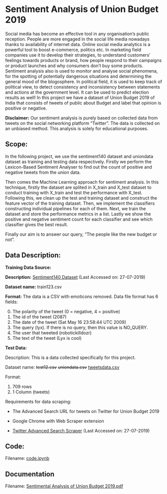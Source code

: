 # Sentiment Analysis of Union Budget 2019

Social media has become an effective tool in any organisation’s public reception. People are more
engaged in the social life media nowadays thanks to availability of internet data. Online social media
analytics is a powerful tool to boost e-commerce, politics etc. In marketing field companies use it to
develop their strategies, to understand customers’ feelings towards products or brand, how people
respond to their campaigns or product launches and why consumers don’t buy some products.
Sentiment analysis also is used to monitor and analyse social phenomena, for the spotting of
potentially dangerous situations and determining the general mood of the blogosphere. In political
field, it is used to keep track of political view, to detect consistency and inconsistency between
statements and actions at the government level. It can be used to predict election results as well! In
this project we have a dataset of Union Budget 2019 of India that consists of tweets of public about
Budget and label that opinion is positive or negative.

__Disclaimer:__ Our sentiment analysis is purely based on collected data from tweets on the social
networking platform “Twitter”. The data is collected on an unbiased method. This analysis is solely
for educational purposes.

## Scope: 
In the following project, we use the sentiment140 dataset and uniondata dataset as training
and testing data respectively. Firstly we perform the Lexicon-Based Sentiment Analyser to find out
the count of positive and negative tweets from the union data.

Then comes the Machine Learning approach for sentiment analysis. In this technique, firstly the
dataset are splited in X_train and X_test dataset to conduct training with X_train and test the
performance with X_test. Following this, we clean up the test and training dataset and construct the
feature vector of the training dataset. Then, we implement the classifiers constructing individual
pipelines for each of them. Next, we train the dataset and store the performance metrics in a list.
Lastly we show the positive and negative sentiment count for each classifier and see which classifier
gives the best result.

Finally our aim is to answer our query, “The people like the new budget or not”.

## Data Description:

__Training Data Source:__

__Description:__ [Sentiment140 Dataset](http://help.sentiment140.com/for-students) (Last Accessed on: 27-07-2019) 

__Dataset name:__ train123.csv

__Format:__
The data is a CSV with emoticons removed. Data file format has 6 fields:

0. The polarity of the tweet (0 = negative, 4 = positive)
1. The id of the tweet (2087)
2. The date of the tweet (Sat May 16 23:58:44 UTC 2009)
3. The query (lyx). If there is no query, then this value is NO_QUERY.
4. The user that tweeted (robotickilldozr)
5. The text of the tweet (Lyx is cool)

__Test Data:__

Description: This is a data collected specifically for this project.

Dataset name: ~~test12.csv~~ ~~uniondata.csv~~ [tweetsdata.csv](https://github.com/globsyn-group-4/Union-budget-sentiment-analysis-2019/blob/master/tweetsdata.csv)

Format:
1. 709 rows
2. 1 Column (tweets)

Requirements for data scraping:

* The Advanced Search URL for tweets on Twitter for Union Budget 2019

* Google Chrome with Web Scraper extension

* [Twitter Advanced Search Scraper](https://gist.github.com/scrapehero/d0305d8d15b0e447dcefdf548a) (Last Accessed on: 27-07-2019) 


## Code:

Filename: [code.ipynb](https://github.com/globsyn-group-4/Union-budget-sentiment-analysis-2019/blob/master/code.ipynb)

## Documentation

Filename: [Sentimental Analysis of Union Budget 2019.pdf](https://github.com/globsyn-group-4/Union-budget-sentiment-analysis-2019/blob/master/Sentimental%20Analysis%20of%20Union%20Budget%202019.pdf)
